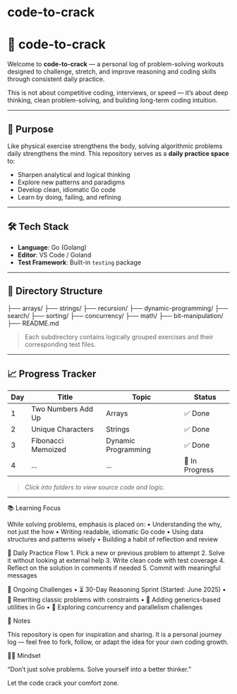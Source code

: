 # code-to-crack

# 🧠 code-to-crack

Welcome to **code-to-crack** — a personal log of problem-solving workouts designed to challenge, stretch, and improve reasoning and coding skills through consistent daily practice.

This is not about competitive coding, interviews, or speed — it’s about deep thinking, clean problem-solving, and building long-term coding intuition.

---

## 🎯 Purpose

Like physical exercise strengthens the body, solving algorithmic problems daily strengthens the mind. This repository serves as a **daily practice space** to:

- Sharpen analytical and logical thinking
- Explore new patterns and paradigms
- Develop clean, idiomatic Go code
- Learn by doing, failing, and refining

---

## 🛠 Tech Stack

- **Language**: Go (Golang)
- **Editor**: VS Code / Goland
- **Test Framework**: Built-in `testing` package

---

## 🧩 Directory Structure
├── arrays/
├── strings/
├── recursion/
├── dynamic-programming/
├── search/
├── sorting/
├── concurrency/
├── math/
├── bit-manipulation/
├── README.md

> Each subdirectory contains logically grouped exercises and their corresponding test files.

---

## 📈 Progress Tracker

| Day | Title | Topic | Status |
|-----|-------|-------|--------|
| 1   | Two Numbers Add Up | Arrays | ✅ Done |
| 2   | Unique Characters | Strings | ✅ Done |
| 3   | Fibonacci Memoized | Dynamic Programming | ✅ Done |
| 4   | ... | ... | 🔄 In Progress |

> _Click into folders to view source code and logic._

---


📚 Learning Focus

While solving problems, emphasis is placed on:
	•	Understanding the why, not just the how
	•	Writing readable, idiomatic Go code
	•	Using data structures and patterns wisely
	•	Building a habit of reflection and review

🔄 Daily Practice Flow
	1.	Pick a new or previous problem to attempt
	2.	Solve it without looking at external help
	3.	Write clean code with test coverage
	4.	Reflect on the solution in comments if needed
	5.	Commit with meaningful messages

🚧 Ongoing Challenges
	•	⏳ 30-Day Reasoning Sprint (Started: June 2025)
	•	🧠 Rewriting classic problems with constraints
	•	🧪 Adding generics-based utilities in Go
	•	🌱 Exploring concurrency and parallelism challenges

📎 Notes

This repository is open for inspiration and sharing. It is a personal journey log — feel free to fork, follow, or adapt the idea for your own coding growth.

🧘‍♂️ Mindset

“Don’t just solve problems. Solve yourself into a better thinker.”

Let the code crack your comfort zone.

